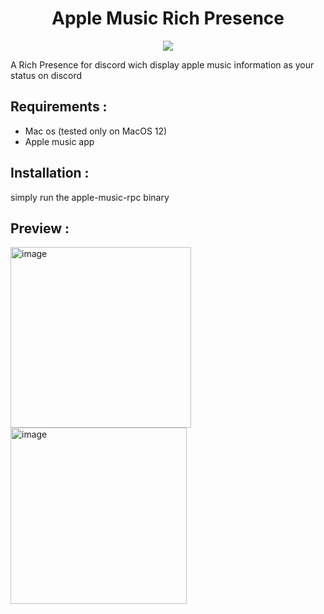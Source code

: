 <h1 align="center"> Apple Music Rich Presence </h1>
<p align="center"><img src="https://github.com/celian-hamon/apple-music-rpc/actions/workflows/go-build.yml/badge.svg"></p>
A Rich Presence for discord wich display apple music information as your status on discord
<br>
<h2>Requirements : </h2>
<ul>
<li>Mac os (tested only on MacOS 12)</li>
<li>Apple music app</li>
</ul>
<h2>Installation : </h2>
simply run the apple-music-rpc binary
<h2>Preview :</h2>
<img width="289" alt="image" src="https://user-images.githubusercontent.com/61624140/158164488-d43d1175-b7ae-45df-b7aa-88ccd95a35df.png">
<img width="282" alt="image" src="https://user-images.githubusercontent.com/61624140/158164529-ad7b7e5e-7741-4a76-a1ac-58001f65b65c.png">
